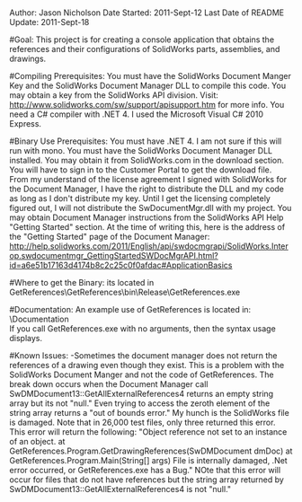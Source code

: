 #
Author: Jason Nicholson
Date Started: 2011-Sept-12
Last Date of README Update: 2011-Sept-18



#Goal: 
This project is for creating a console application that obtains the references and their configurations of SolidWorks parts, assemblies, and drawings. 



#Compiling Prerequisites: 
You must have the SolidWorks Document Manger Key and the SolidWorks Document Manager DLL to compile this code.  You may obtain a key from the SolidWorks API division.  Visit: http://www.solidworks.com/sw/support/apisupport.htm for more info.  You need a C# compiler with .NET 4.  I used the Microsoft Visual C# 2010 Express.


#Binary Use Prerequisites: 
You must have .NET 4.  I am not sure if this will run with mono.  You must have the SolidWorks Document Manager DLL installed.  You may obtain it from SolidWorks.com in the download section.  You will have to sign in to the Customer Portal to get the download file.  From my understand of the license agreement I signed with SolidWorks for the Document Manager, I have the right to distribute the DLL and my code as long as I don't distribute my key.  Until I get the licensing completely figured out, I will not distribute the SwDocumentMgr.dll with my project.  You may obtain Document Manager instructions from the SolidWorks API Help "Getting Started" section.  At the time of writing this, here is the address of the "Getting Started" page of the Document Manager: http://help.solidworks.com/2011/English/api/swdocmgrapi/SolidWorks.Interop.swdocumentmgr_GettingStartedSWDocMgrAPI.html?id=a6e51b17163d4174b8c2c25c0f0afdac#ApplicationBasics



#Where to get the Binary: 
its located in GetReferences\GetReferences\bin\Release\GetReferences.exe


#Documentation:
An example use of GetReferences is located in: \Documentation\
If you call GetReferences.exe with no arguments, then the syntax usage displays.

#Known Issues:
-Sometimes the document manager does not return the references of a drawing even though they exist.  This is a problem with the SolidWorks Document Manger and not the code of GetReferences.  The break down occurs when the Document Manager call SwDMDocument13::GetAllExternalReferences4 returns an empty string array but its not "null."  Even trying to access the zeroth element of the string array returns a "out of bounds error."  My hunch is the SolidWorks file is damaged.  Note that in 26,000 test files, only three returned this error.  This error will return the following: "Object reference not set to an instance of an object.   at GetReferences.Program.GetDrawingReferences(SwDMDocument dmDoc)    at GetReferences.Program.Main(String[] args) File is internally damaged, .Net error occurred, or GetReferences.exe has a Bug."  NOte that this error will occur for files that do not have references but the string array returned by SwDMDocument13::GetAllExternalReferences4 is not "null."